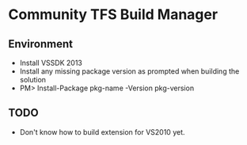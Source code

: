 # Community TFS Build Manager

## Environment
* Install VSSDK 2013
* Install any missing package version as prompted when building the solution
 * PM> Install-Package pkg-name -Version pkg-version

## TODO
* Don't know how to build extension for VS2010 yet.
